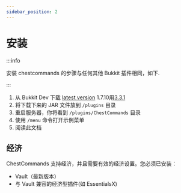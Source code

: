 ```yaml
---
sidebar_position: 2
---
```


# 安装

:::info

安装 chestcommands 的步骤与任何其他 Bukkit 插件相同，如下.

:::

1. 从 Bukkit Dev 下载 [latest version](https://dev.bukkit.org/projects/chest-commands/files) 1.7.10用[3.3.1](https://dev.bukkit.org/projects/chest-commands/files/2977162)
2. 将下载下来的 JAR 文件放到 `/plugins` 目录
3. 重启服务器，你将看到 `/plugins/ChestCommands` 目录
4. 使用 `/menu` 命令打开示例菜单
5. 阅读此文档

## 经济

ChestCommands 支持经济，并且需要有效的经济设置。您必须已安装：

- Vault（最新版本）
- 与 Vault 兼容的经济型插件(如 EssentialsX)
